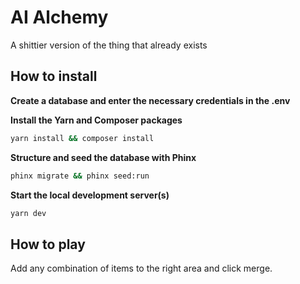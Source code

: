 # AI Alchemy

A shittier version of the thing that already exists

## How to install

<b>Create a database and enter the necessary credentials in the .env</b>

<b>Install the Yarn and Composer packages</b>

```sh
yarn install && composer install
```

<b>Structure and seed the database with Phinx</b>

```sh
phinx migrate && phinx seed:run
```

<b>Start the local development server(s)</b>

```sh
yarn dev
```

## How to play

Add any combination of items to the right area and click merge.

